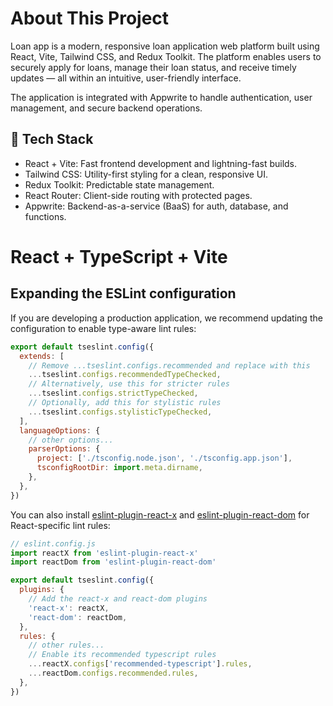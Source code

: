 # About This Project
Loan app is a modern, responsive loan application web platform built using React, Vite, Tailwind CSS, and Redux Toolkit. The platform enables users to securely apply for loans, manage their loan status, and receive timely updates — all within an intuitive, user-friendly interface.

The application is integrated with Appwrite to handle authentication, user management, and secure backend operations. 
## 🔧 Tech Stack

- React + Vite: Fast frontend development and lightning-fast builds.
- Tailwind CSS: Utility-first styling for a clean, responsive UI.
- Redux Toolkit: Predictable state management.
- React Router: Client-side routing with protected pages.
- Appwrite: Backend-as-a-service (BaaS) for auth, database, and functions.

# React + TypeScript + Vite
## Expanding the ESLint configuration

If you are developing a production application, we recommend updating the configuration to enable type-aware lint rules:

```js
export default tseslint.config({
  extends: [
    // Remove ...tseslint.configs.recommended and replace with this
    ...tseslint.configs.recommendedTypeChecked,
    // Alternatively, use this for stricter rules
    ...tseslint.configs.strictTypeChecked,
    // Optionally, add this for stylistic rules
    ...tseslint.configs.stylisticTypeChecked,
  ],
  languageOptions: {
    // other options...
    parserOptions: {
      project: ['./tsconfig.node.json', './tsconfig.app.json'],
      tsconfigRootDir: import.meta.dirname,
    },
  },
})
```

You can also install [eslint-plugin-react-x](https://github.com/Rel1cx/eslint-react/tree/main/packages/plugins/eslint-plugin-react-x) and [eslint-plugin-react-dom](https://github.com/Rel1cx/eslint-react/tree/main/packages/plugins/eslint-plugin-react-dom) for React-specific lint rules:

```js
// eslint.config.js
import reactX from 'eslint-plugin-react-x'
import reactDom from 'eslint-plugin-react-dom'

export default tseslint.config({
  plugins: {
    // Add the react-x and react-dom plugins
    'react-x': reactX,
    'react-dom': reactDom,
  },
  rules: {
    // other rules...
    // Enable its recommended typescript rules
    ...reactX.configs['recommended-typescript'].rules,
    ...reactDom.configs.recommended.rules,
  },
})
```

